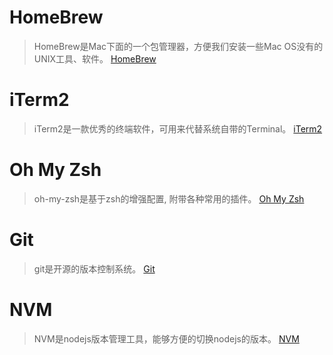 # HomeBrew
> HomeBrew是Mac下面的一个包管理器，方便我们安装一些Mac OS没有的UNIX工具、软件。
[HomeBrew](https://brew.sh/index_zh-cn)
# iTerm2
> iTerm2是一款优秀的终端软件，可用来代替系统自带的Terminal。
[iTerm2](https://iterm2.com/index.html)
# Oh My Zsh
> oh-my-zsh是基于zsh的增强配置, 附带各种常用的插件。
[Oh My Zsh](http://ohmyz.sh/)
# Git
> git是开源的版本控制系统。
[Git](https://git-scm.com/)
# NVM
> NVM是nodejs版本管理工具，能够方便的切换nodejs的版本。
[NVM](https://github.com/creationix/nvm)
